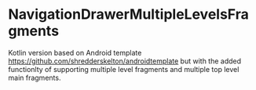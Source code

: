 # NavigationDrawerMultipleLevelsFragments
Kotlin version based on Android template https://github.com/shredderskelton/androidtemplate but with the added functionlty of supporting multiple level fragments and multiple top level main fragments.
